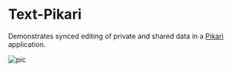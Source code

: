 # Text-Pikari
Demonstrates synced editing of private and shared data in a [Pikari](https://github.com/olliNiinivaara/Pikari/) application.

![pic](https://raw.githubusercontent.com/olliNiinivaara/Text-Pikari/master/pic.png)